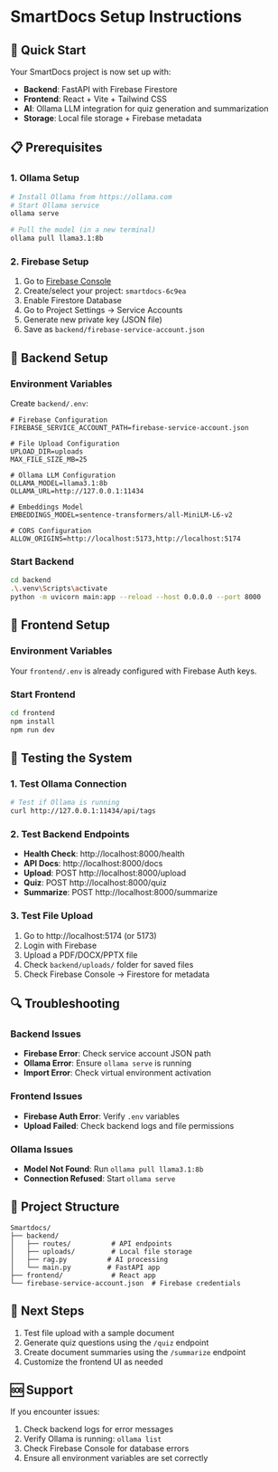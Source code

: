 # SmartDocs Setup Instructions

## 🚀 Quick Start

Your SmartDocs project is now set up with:
- **Backend**: FastAPI with Firebase Firestore
- **Frontend**: React + Vite + Tailwind CSS
- **AI**: Ollama LLM integration for quiz generation and summarization
- **Storage**: Local file storage + Firebase metadata

## 📋 Prerequisites

### 1. Ollama Setup
```bash
# Install Ollama from https://ollama.com
# Start Ollama service
ollama serve

# Pull the model (in a new terminal)
ollama pull llama3.1:8b
```

### 2. Firebase Setup
1. Go to [Firebase Console](https://console.firebase.google.com/)
2. Create/select your project: `smartdocs-6c9ea`
3. Enable Firestore Database
4. Go to Project Settings → Service Accounts
5. Generate new private key (JSON file)
6. Save as `backend/firebase-service-account.json`

## 🔧 Backend Setup

### Environment Variables
Create `backend/.env`:
```env
# Firebase Configuration
FIREBASE_SERVICE_ACCOUNT_PATH=firebase-service-account.json

# File Upload Configuration
UPLOAD_DIR=uploads
MAX_FILE_SIZE_MB=25

# Ollama LLM Configuration
OLLAMA_MODEL=llama3.1:8b
OLLAMA_URL=http://127.0.0.1:11434

# Embeddings Model
EMBEDDINGS_MODEL=sentence-transformers/all-MiniLM-L6-v2

# CORS Configuration
ALLOW_ORIGINS=http://localhost:5173,http://localhost:5174
```

### Start Backend
```bash
cd backend
.\.venv\Scripts\activate
python -m uvicorn main:app --reload --host 0.0.0.0 --port 8000
```

## 🎨 Frontend Setup

### Environment Variables
Your `frontend/.env` is already configured with Firebase Auth keys.

### Start Frontend
```bash
cd frontend
npm install
npm run dev
```

## 🧪 Testing the System

### 1. Test Ollama Connection
```bash
# Test if Ollama is running
curl http://127.0.0.1:11434/api/tags
```

### 2. Test Backend Endpoints
- **Health Check**: http://localhost:8000/health
- **API Docs**: http://localhost:8000/docs
- **Upload**: POST http://localhost:8000/upload
- **Quiz**: POST http://localhost:8000/quiz
- **Summarize**: POST http://localhost:8000/summarize

### 3. Test File Upload
1. Go to http://localhost:5174 (or 5173)
2. Login with Firebase
3. Upload a PDF/DOCX/PPTX file
4. Check `backend/uploads/` folder for saved files
5. Check Firebase Console → Firestore for metadata

## 🔍 Troubleshooting

### Backend Issues
- **Firebase Error**: Check service account JSON path
- **Ollama Error**: Ensure `ollama serve` is running
- **Import Error**: Check virtual environment activation

### Frontend Issues
- **Firebase Auth Error**: Verify `.env` variables
- **Upload Failed**: Check backend logs and file permissions

### Ollama Issues
- **Model Not Found**: Run `ollama pull llama3.1:8b`
- **Connection Refused**: Start `ollama serve`

## 📁 Project Structure
```
Smartdocs/
├── backend/
│   ├── routes/          # API endpoints
│   ├── uploads/         # Local file storage
│   ├── rag.py          # AI processing
│   └── main.py         # FastAPI app
├── frontend/            # React app
└── firebase-service-account.json  # Firebase credentials
```

## 🎯 Next Steps
1. Test file upload with a sample document
2. Generate quiz questions using the `/quiz` endpoint
3. Create document summaries using the `/summarize` endpoint
4. Customize the frontend UI as needed

## 🆘 Support
If you encounter issues:
1. Check backend logs for error messages
2. Verify Ollama is running: `ollama list`
3. Check Firebase Console for database errors
4. Ensure all environment variables are set correctly





